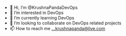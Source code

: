 - 👋 Hi, I’m @KrushnaPandaDevOps
- 👀 I’m interested in DevOps 
- 🌱 I’m currently learning DevOps
- 💞️ I’m looking to collaborate on DevOps related projects
- 📫 How to reach me ...krushnapanda@live.com

<!---
KrushnaPandaDevOps/KrushnaPandaDevOps is a ✨ special ✨ repository because its `README.md` (this file) appears on your GitHub profile.
You can click the Preview link to take a look at your changes.
--->

